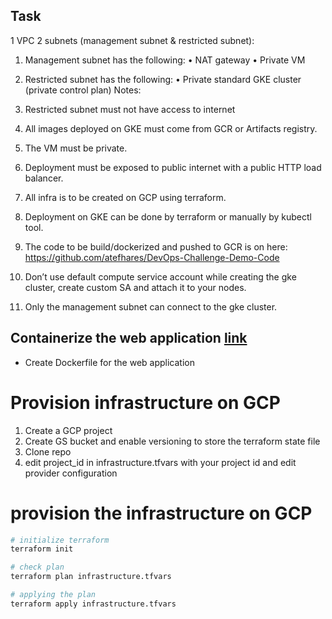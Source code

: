 ## Task 

1 VPC
2 subnets (management subnet & restricted subnet):
1. Management subnet has the following:
• NAT gateway
• Private VM

2. Restricted subnet has the following:
• Private standard GKE cluster (private control plan)
Notes:

1. Restricted subnet must not have access to internet
2. All images deployed on GKE must come from GCR or Artifacts registry.
3. The VM must be private.
4. Deployment must be exposed to public internet with a public HTTP load balancer.
5. All infra is to be created on GCP using terraform.
6. Deployment on GKE can be done by terraform or manually by kubectl tool.
7. The code to be build/dockerized and pushed to GCR is on here:
https://github.com/atefhares/DevOps-Challenge-Demo-Code
8. Don’t use default compute service account while creating the gke cluster, create
custom SA and attach it to your nodes.
9. Only the management subnet can connect to the gke cluster.

## Containerize the web application [link](https://github.com/atefhares/DevOps-Challenge-Demo-Code)
- Create Dockerfile for the web application



# Provision infrastructure on GCP
1. Create a GCP project
2. Create GS bucket and enable versioning to store the terraform state file
3. Clone repo 
4. edit project_id in infrastructure.tfvars with your project id and edit provider configuration 


# provision the infrastructure on GCP
```bash
# initialize terraform
terraform init

# check plan
terraform plan infrastructure.tfvars

# applying the plan 
terraform apply infrastructure.tfvars
